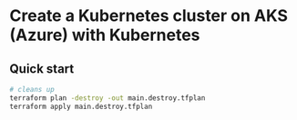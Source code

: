 # Create a Kubernetes cluster on AKS (Azure) with Kubernetes

## Quick start

```bash
# cleans up
terraform plan -destroy -out main.destroy.tfplan
terraform apply main.destroy.tfplan
```
